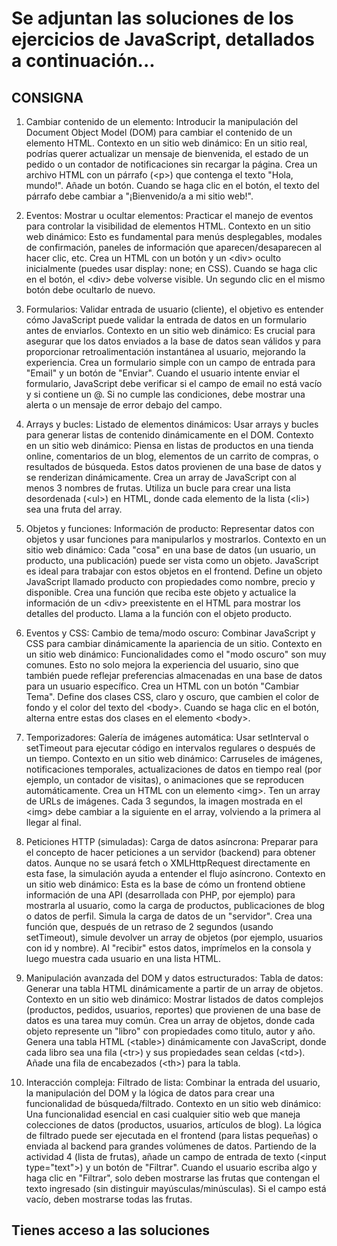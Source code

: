 # Se adjuntan las soluciones de los ejercicios de JavaScript, detallados a continuación...
## CONSIGNA
1. Cambiar contenido de un elemento: Introducir la manipulación del Document Object Model (DOM) para cambiar el contenido de un elemento HTML. Contexto en un sitio web dinámico: En un sitio real, podrías querer actualizar un mensaje de bienvenida, el estado de un pedido o un contador de notificaciones sin recargar la página. Crea un archivo HTML
con un párrafo (\<p\>) que contenga el texto \"Hola, mundo!\". Añade un botón. Cuando se haga clic en el botón, el texto del párrafo debe  cambiar a \"¡Bienvenido/a a mi sitio web!\".

2. Eventos: Mostrar u ocultar elementos: Practicar el manejo de eventos para controlar la visibilidad de elementos HTML. Contexto en un sitio web dinámico: Esto es fundamental para menús desplegables, modales de confirmación, paneles de información que aparecen/desaparecen al hacer
clic, etc. Crea un HTML con un botón y un \<div\> oculto inicialmente (puedes usar display: none; en CSS). Cuando se haga clic en el botón, el \<div\> debe volverse visible. Un segundo clic en el mismo botón debe ocultarlo de nuevo.

3. Formularios: Validar entrada de usuario (cliente), el objetivo es entender cómo JavaScript puede validar la entrada de datos en un formulario antes de enviarlos. Contexto en un sitio web dinámico: Es crucial para asegurar que los datos enviados a la base de datos sean
válidos y para proporcionar retroalimentación instantánea al usuario, mejorando la experiencia. Crea un formulario simple con un campo de entrada para \"Email\" y un botón de \"Enviar\". Cuando el usuario
intente enviar el formulario, JavaScript debe verificar si el campo de email no está vacío y si contiene un @. Si no cumple las condiciones, debe mostrar una alerta o un mensaje de error debajo del campo.

4. Arrays y bucles: Listado de elementos dinámicos: Usar arrays y bucles para generar listas de contenido dinámicamente en el DOM. Contexto en un sitio web dinámico: Piensa en listas de productos en una tienda online, comentarios de un blog, elementos de un carrito de compras, o resultados
de búsqueda. Estos datos provienen de una base de datos y se renderizan dinámicamente. Crea un array de JavaScript con al menos 3 nombres de frutas. Utiliza un bucle para crear una lista desordenada (\<ul\>) en HTML, donde cada elemento de la lista (\<li\>) sea una fruta del array.

5. Objetos y funciones: Información de producto: Representar datos con objetos y usar funciones para manipularlos y mostrarlos. Contexto en un sitio web dinámico: Cada \"cosa\" en una base de datos (un usuario, un producto, una publicación) puede ser vista como un objeto. JavaScript es
ideal para trabajar con estos objetos en el frontend. Define un objeto JavaScript llamado producto con propiedades como nombre, precio y disponible. Crea una función que reciba este objeto y actualice la información de un \<div\> preexistente en el HTML para mostrar los
detalles del producto. Llama a la función con el objeto producto.

6. Eventos y CSS: Cambio de tema/modo oscuro: Combinar JavaScript y CSS para cambiar dinámicamente la apariencia de un sitio. Contexto en un sitio web dinámico: Funcionalidades como el \"modo oscuro\" son muy comunes. Esto no solo mejora la experiencia del usuario, sino que
también puede reflejar preferencias almacenadas en una base de datos para un usuario específico. Crea un HTML con un botón \"Cambiar Tema\".
Define dos clases CSS, claro y oscuro, que cambien el color de fondo y el color del texto del \<body\>. Cuando se haga clic en el botón, alterna entre estas dos clases en el elemento \<body\>.

7. Temporizadores: Galería de imágenes automática: Usar setInterval o setTimeout para ejecutar código en intervalos regulares o después de un tiempo. Contexto en un sitio web dinámico: Carruseles de imágenes, notificaciones temporales, actualizaciones de datos en tiempo real (por
ejemplo, un contador de visitas), o animaciones que se reproducen automáticamente. Crea un HTML con un elemento \<img\>. Ten un array de URLs de imágenes. Cada 3 segundos, la imagen mostrada en el \<img\> debe cambiar a la siguiente en el array, volviendo a la primera al llegar al
final.

8. Peticiones HTTP (simuladas): Carga de datos asíncrona: Preparar para el concepto de hacer peticiones a un servidor (backend) para obtener datos. Aunque no se usará fetch o XMLHttpRequest directamente en esta fase, la simulación ayuda a entender el flujo asíncrono. Contexto en un
sitio web dinámico: Esta es la base de cómo un frontend obtiene información de una API (desarrollada con PHP, por ejemplo) para mostrarla al usuario, como la carga de productos, publicaciones de blog o datos de perfil. Simula la carga de datos de un \"servidor\". Crea una
función que, después de un retraso de 2 segundos (usando setTimeout), simule devolver un array de objetos (por ejemplo, usuarios con id y nombre). Al \"recibir\" estos datos, imprímelos en la consola y luego muestra cada usuario en una lista HTML.

9. Manipulación avanzada del DOM y datos estructurados: Tabla de datos: Generar una tabla HTML dinámicamente a partir de un array de objetos.
Contexto en un sitio web dinámico: Mostrar listados de datos complejos (productos, pedidos, usuarios, reportes) que provienen de una base de datos es una tarea muy común. Crea un array de objetos, donde cada objeto represente un \"libro\" con propiedades como titulo, autor y año.
Genera una tabla HTML (\<table\>) dinámicamente con JavaScript, donde cada libro sea una fila (\<tr\>) y sus propiedades sean celdas (\<td\>). Añade una fila de encabezados (\<th\>) para la tabla.

10. Interacción compleja: Filtrado de lista: Combinar la entrada del usuario, la manipulación del DOM y la lógica de datos para crear una funcionalidad de búsqueda/filtrado. Contexto en un sitio web dinámico:
Una funcionalidad esencial en casi cualquier sitio web que maneja colecciones de datos (productos, usuarios, artículos de blog). La lógica de filtrado puede ser ejecutada en el frontend (para listas pequeñas) o enviada al backend para grandes volúmenes de datos. Partiendo de la
actividad 4 (lista de frutas), añade un campo de entrada de texto (\<input type=\"text\"\>) y un botón de \"Filtrar\". Cuando el usuario escriba algo y haga clic en \"Filtrar\", solo deben mostrarse las frutas que contengan el texto ingresado (sin distinguir mayúsculas/minúsculas).
Si el campo está vacío, deben mostrarse todas las frutas.

## Tienes acceso a las soluciones ##
